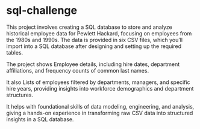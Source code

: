 # sql-challenge
This project involves creating a SQL database to store and analyze historical employee data for Pewlett Hackard, focusing on employees from the 1980s and 1990s. The data is provided in six CSV files, which you’ll import into a SQL database after designing and setting up the required tables. 

The project shows Employee details, including hire dates, department affiliations, and frequency counts of common last names. 

It also Lists of employees filtered by departments, managers, and specific hire years, providing insights into workforce demographics and department structures.

It helps with foundational skills of data modeling, engineering, and analysis, giving a hands-on experience in transforming raw CSV data into structured insights in a SQL database.
